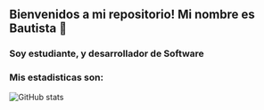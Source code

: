 ## Bienvenidos a mi repositorio! Mi nombre es Bautista 👋

### Soy estudiante, y desarrollador de Software

### Mis estadisticas son:

![GitHub stats](https://github-readme-stats.vercel.app/api?username=BautiSobenko&show_icons=true&theme=dark)



